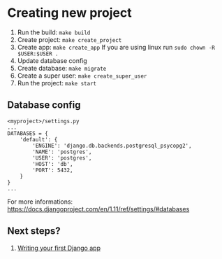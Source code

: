 # Creating new project
1. Run the build: `make build`
2. Create project: `make create_project`
3. Create app: `make create_app` If you are using linux run `sudo chown -R $USER:$USER .`
4. Update database config
4. Create database: `make migrate`
5. Create a super user: `make create_super_user`
6. Run the project: `make start`

## Database config
```
<myproject>/settings.py
...
DATABASES = {
    'default': {
        'ENGINE': 'django.db.backends.postgresql_psycopg2',
        'NAME': 'postgres',
        'USER': 'postgres',
        'HOST': 'db',
        'PORT': 5432,
    }
}
...
```
For more informations: https://docs.djangoproject.com/en/1.11/ref/settings/#databases

## Next steps?
1. [Writing your first Django app](https://docs.djangoproject.com/en/1.7/intro/tutorial02/)
